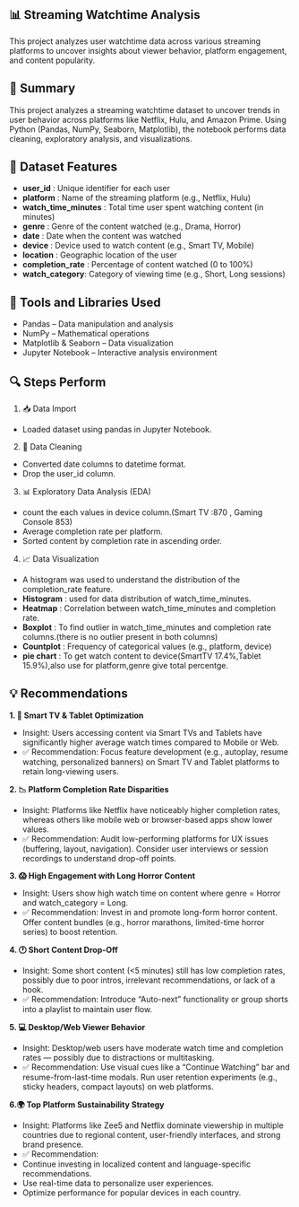 ## 📊 Streaming Watchtime Analysis
This project analyzes user watchtime data across various streaming platforms to uncover insights about viewer behavior, platform engagement, and content popularity.

## 📌 Summary
This project analyzes a streaming watchtime dataset to uncover trends in user behavior across platforms like Netflix, Hulu, and Amazon Prime. Using Python (Pandas, NumPy, Seaborn, Matplotlib), the notebook performs data cleaning, exploratory analysis, and visualizations.

## 🧾 Dataset Features
- **user_id**	:	Unique identifier for each user
- **platform** : Name of the streaming platform (e.g., Netflix, Hulu)
- **watch_time_minutes** : Total time user spent watching content (in minutes)
- **genre** : Genre of the content watched (e.g., Drama, Horror)
- **date** : Date when the content was watched
- **device** : 	Device used to watch content (e.g., Smart TV, Mobile)
- **location** : Geographic location of the user
- **completion_rate** : Percentage of content watched (0 to 100%)
- **watch_category**:	Category of viewing time (e.g., Short, Long sessions)

## 🧰 Tools and Libraries Used
- Pandas – Data manipulation and analysis
- NumPy – Mathematical operations
- Matplotlib & Seaborn – Data visualization
- Jupyter Notebook – Interactive analysis environment

## 🔍 Steps Perform
1. 📥 Data Import
- Loaded dataset using pandas in Jupyter Notebook.

2. 🧹 Data Cleaning
- Converted date columns to datetime format.
- Drop the user_id column.

3. 📊 Exploratory Data Analysis (EDA)
- count the each values in device column.(Smart TV :870 , Gaming Console 853)
- Average completion rate per platform.
- Sorted content by completion rate in ascending order.

4. 📈 Data Visualization
- A histogram was used to understand the distribution of the completion_rate feature.
- **Histogram** : used for data distribution of watch_time_minutes.
- **Heatmap** : Correlation between  watch_time_minutes and completion rate.
- **Boxplot** : To find outlier in watch_time_minutes and completion rate columns.(there is no outlier present in both columns)
- **Countplot** : Frequency of categorical values (e.g., platform, device)
- **pie chart** : To get watch content to device(SmartTV 17.4%,Tablet 15.9%),also use for platform,genre give total percentge.

## 💡 Recommendations
**1. 📱 Smart TV & Tablet Optimization**
- Insight: Users accessing content via Smart TVs and Tablets have significantly higher average watch times compared to Mobile or Web.
- ✅ Recommendation: Focus feature development (e.g., autoplay, resume watching, personalized banners) on Smart TV and Tablet platforms to retain long-viewing users.

**2. 📉 Platform Completion Rate Disparities**
- Insight: Platforms like Netflix have noticeably higher completion rates, whereas others like mobile web or browser-based apps show lower values.
- ✅ Recommendation: Audit low-performing platforms for UX issues (buffering, layout, navigation). Consider user interviews or session recordings to understand drop-off points.

**3. 😱 High Engagement with Long Horror Content**
- Insight: Users show high watch time on content where genre = Horror and watch_category = Long.
- ✅ Recommendation: Invest in and promote long-form horror content. Offer content bundles (e.g., horror marathons, limited-time horror series) to boost retention.

**4. 🕐 Short Content Drop-Off**
- Insight: Some short content (<5 minutes) still has low completion rates, possibly due to poor intros, irrelevant recommendations, or lack of a hook.
- ✅ Recommendation: Introduce “Auto-next” functionality or group shorts into a playlist to maintain user flow.

**5. 💻 Desktop/Web Viewer Behavior**
- Insight: Desktop/web users have moderate watch time and completion rates — possibly due to distractions or multitasking.
- ✅ Recommendation: Use visual cues like a “Continue Watching” bar and resume-from-last-time modals. Run user retention experiments (e.g., sticky headers, compact layouts) on web platforms.

**6.🌍 Top Platform Sustainability Strategy**
- Insight: Platforms like Zee5 and Netflix dominate viewership in multiple countries due to regional content, user-friendly interfaces, and strong brand presence.
- ✅ Recommendation:
- Continue investing in localized content and language-specific recommendations.
- Use real-time data to personalize user experiences.
- Optimize performance for popular devices in each country.
